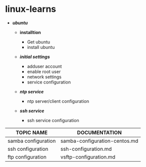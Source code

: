 # linux-learns

* _**ubuntu**_

  *  **installtion**
      * Get ubuntu
      * install ubuntu
      
   * _**initial settings**_
      * adduser account
      * enable root user
      * network settings
      * service configuration
     
   * _**ntp service**_
      * ntp server/client configuration
    
    * _**ssh service**_   
      * ssh service configuration


| TOPIC NAME | DOCUMENTATION |
|---|---|
| samba configuration | samba-configuration-centos.md |
| ssh configuration | ssh-configuration.md |
| ftp configuration | vsftp-configuration.md |
